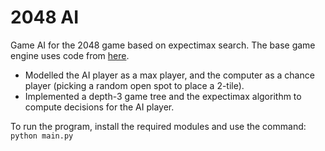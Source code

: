 # 2048 AI
Game AI for the 2048 game based on expectimax search. The base game engine uses code from <a href="https://gist.github.com/lewisjdeane/752eeba4635b479f8bb2" _target="blank">here</a>.

- Modelled the AI player as a max player, and the computer as a chance player (picking a random open spot to place a 2-tile).
- Implemented a depth-3 game tree and the expectimax algorithm to compute decisions for the AI player.

To run the program, install the required modules and use the command: `python main.py`
